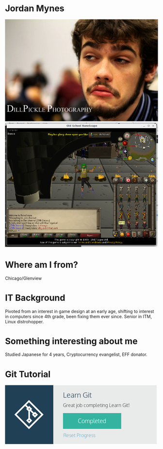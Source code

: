 # Jordan Mynes
![Headshot](Week-01/Images/jmynes.jpg)
![bottomtext](Week-01/Images/osrs.png)

# Where am I from?
Chicago/Glenview

# IT Background
Pivoted from an interest in game design at an early age, shifting to interest in computers since 4th grade, been fixing them ever since. Senior in ITM, Linux distrohopper.

# Something interesting about me
Studied Japanese for 4 years, Cryptocurrency evangelist, EFF donator.

# Git Tutorial
![Git badge](Week-01/Images/badge.png)
